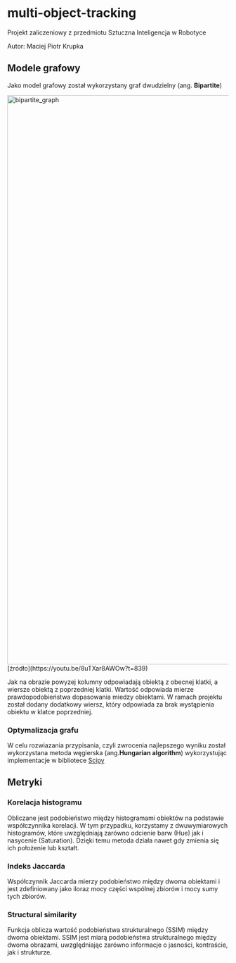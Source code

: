 # multi-object-tracking
Projekt zaliczeniowy z przedmiotu Sztuczna Inteligencja w Robotyce

Autor: Maciej Piotr Krupka

## Modele grafowy
Jako model grafowy został wykorzystany graf dwudzielny (ang. **Bipartite**)

<img width="1293" alt="bipartite_graph" src="https://github.com/macnack/multi-object-tracking/assets/59151986/83bdc6aa-ab88-42ae-82e4-9a430190e897">
[źródło](https://youtu.be/8uTXar8AWOw?t=839)

Jak na obrazie powyzej kolumny odpowiadają obiektą z obecnej klatki, a wiersze obiektą z poprzedniej klatki. Wartość odpowiada mierze prawdopodobieństwa dopasowania miedzy obiektami. W ramach projektu został dodany dodatkowy wiersz, który odpowiada za brak wystąpienia obiektu w klatce poprzedniej.

### Optymalizacja grafu
W celu rozwiazania przypisania, czyli zwrocenia najlepszego wyniku został wykorzystana metoda węgierska (ang.**Hungarian algorithm**) wykorzystując implementacje w bibliotece [Scipy](https://docs.scipy.org/doc/scipy/reference/generated/scipy.optimize.linear_sum_assignment.html)

## Metryki

### Korelacja histogramu
Obliczane jest podobieństwo między histogramami obiektów na podstawie współczynnika korelacji. W tym przypadku, korzystamy z dwuwymiarowych histogramów, które uwzględniają zarówno odcienie barw (Hue) jak i nasycenie (Saturation). Dzięki temu metoda działa nawet gdy zmienia się ich położenie lub kształt.

### Indeks Jaccarda
Współczynnik Jaccarda mierzy podobieństwo między dwoma obiektami i jest zdefiniowany jako iloraz mocy części wspólnej zbiorów i mocy sumy tych zbiorów. 

### Structural similarity
Funkcja oblicza wartość podobieństwa strukturalnego (SSIM) między dwoma obiektami. SSIM jest miarą podobieństwa strukturalnego między dwoma obrazami, uwzględniając zarówno informacje o jasności, kontraście, jak i strukturze.